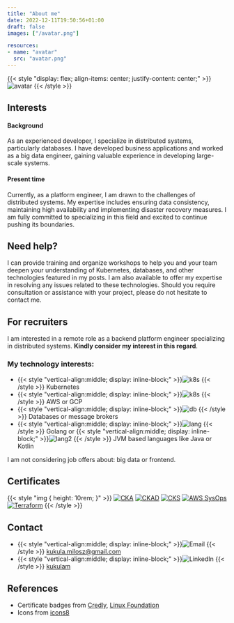 ```yaml
---
title: "About me"
date: 2022-12-11T19:50:56+01:00
draft: false
images: ["/avatar.png"]

resources:
- name: "avatar"
  src: "avatar.png"
---
```


{{< style "display: flex; align-items: center; justify-content: center;" >}}
![avatar](/images/avatar.png)
{{< /style >}}

## Interests
#### Background
As an experienced developer, I specialize in distributed systems, particularly databases. I have developed business applications and worked as a big data engineer, gaining valuable experience in developing large-scale systems.
#### Present time
Currently, as a platform engineer, I am drawn to the challenges of distributed systems. My expertise includes ensuring data consistency, maintaining high availability and implementing disaster recovery measures. I am fully committed to specializing in this field and excited to continue pushing its boundaries.

## Need help?
I can provide training and organize workshops to help you and your team deepen your understanding of Kubernetes, databases, and other technologies featured in my posts. I am also available to offer my expertise in resolving any issues related to these technologies. Should you require consultation or assistance with your project, please do not hesitate to contact me.

## For recruiters
I am interested in a remote role as a backend platform engineer specializing in distributed systems. __Kindly consider my interest in this regard__.

### My technology interests:
- {{< style "vertical-align:middle; display: inline-block;" >}}![k8s](/icons/kubernetes.svg) {{< /style >}}  Kubernetes
- {{< style "vertical-align:middle; display: inline-block;" >}}![k8s](/icons/clouds.png) {{< /style >}}  AWS or GCP
- {{< style "vertical-align:middle; display: inline-block;" >}}![db](/icons/database.png) {{< /style >}} Databases or message brokers
- {{< style "vertical-align:middle; display: inline-block;" >}}![lang](/icons/golang.svg) {{< /style >}} Golang or {{< style "vertical-align:middle; display: inline-block;" >}}![lang2](/icons/java.svg) {{< /style >}} JVM based languages like Java or Kotlin

I am not considering job offers about: big data or frontend. 

[//]: # ()
[//]: # (### Curriculum vitae)

[//]: # ()
[//]: # ([cv.pdf]&#40;https://drive.google.com/file/d/11D0qbSJpGUzCl8RXBxlEIFwKIBovETZy/view&#41;)

## Certificates

{{< style "img { height: 10rem; }" >}}
[![CKA](https://images.credly.com/size/680x680/images/8b8ed108-e77d-4396-ac59-2504583b9d54/cka_from_cncfsite__281_29.png)](https://www.credly.com/badges/61ae0ebd-2240-4527-be28-e02d872cb84e/linked_in_profile)
[![CKAD](https://images.credly.com/size/680x680/images/f88d800c-5261-45c6-9515-0458e31c3e16/ckad_from_cncfsite.png)](https://www.credly.com/badges/2296aa07-0a92-4f02-9b1c-1b169e5a9e3b/linked_in_profile)
[![CKS](https://training.linuxfoundation.org/wp-content/uploads/2020/07/kubernetes-security-specialist-logo-300x285.png)](https://www.credly.com/badges/30acf103-af3d-40a6-9d9d-2745c88b5685/linked_in_profile)
[![AWS SysOps](https://images.credly.com/size/680x680/images/f0d3fbb9-bfa7-4017-9989-7bde8eaf42b1/image.png)](https://www.credly.com/badges/43b580a1-eb21-4d98-b177-4cafa09e71df/linked_in_profile)
[![Terraform](https://images.credly.com/size/680x680/images/99289602-861e-4929-8277-773e63a2fa6f/image.png)](https://www.credly.com/badges/8f0f4a77-9274-4caa-89f5-675cb7feecc5?source=linked_in_profile)
{{< /style >}}

## Contact
- {{< style "vertical-align:middle; display: inline-block;" >}}![Email](/icons/email.svg) {{< /style >}} [kukula.milosz@gmail.com](mailto:kukula.milosz@gmail.com)
- {{< style "vertical-align:middle; display: inline-block;" >}}![LinkedIn](/icons/linkedin.svg) {{< /style >}} [kukulam](https://linkedin.com/in/kukulam)

## References
- Certificate badges from [Credly](https://www.credly.com), [Linux Foundation](https://training.linuxfoundation.org)
- Icons from [icons8](https://icons8.com)
 




